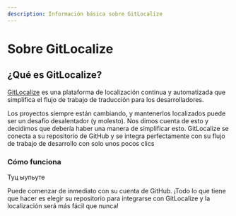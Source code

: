 ```yaml
---
description: Información básica sobre GitLocalize
---
```


# Sobre GitLocalize

## ¿Qué es GitLocalize? <a id="what-is-gitlocalize"></a>

[GitLocalize](https://gitlocalize.com/) es una plataforma de localización continua y automatizada que simplifica el flujo de trabajo de traducción para los desarrolladores.

Los proyectos siempre están cambiando, y mantenerlos localizados puede ser un desafío desalentador (y molesto). Nos dimos cuenta de esto y decidimos que debería haber una manera de simplificar esto. GitLocalize se conecta a su repositorio de GitHub y se integra perfectamente con su flujo de trabajo de desarrollo con solo unos pocos clics

### Cómo funciona <a id="how-it-works"></a>

Туц ыупьуте

Puede comenzar de inmediato con su cuenta de GitHub. ¡Todo lo que tiene que hacer es elegir su repositorio para integrarse con GitLocalize y la localización será más fácil que nunca!
